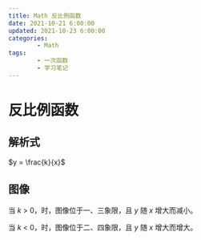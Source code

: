 ```yaml
---
title: Math 反比例函数
date: 2021-10-21 6:00:00
updated: 2021-10-23 6:00:00
categories:
        - Math
tags:
        - 一次函数
        - 学习笔记
---
```


# 反比例函数

## 解析式

$y = \frac{k}{x}$

## 图像

当 $k$ > 0，时，图像位于一、三象限，且 $y$ 随 $x$ 增大而减小。

当 $k$ < 0，时，图像位于二、四象限，且 $y$ 随 $x$ 增大而增大。
